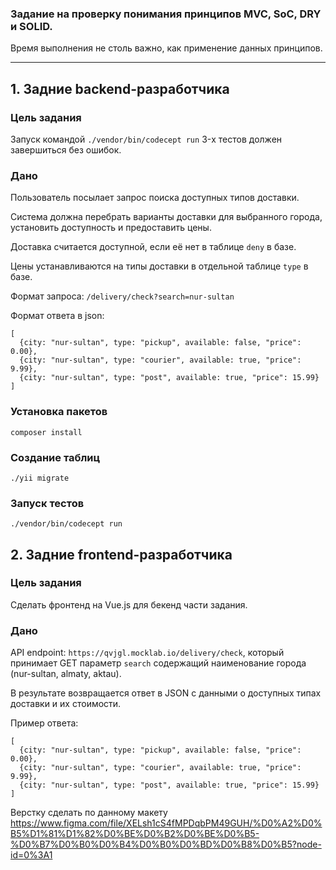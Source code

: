 ### Задание на проверку понимания принципов MVC, SoC, DRY и SOLID. 
Время выполнения не столь важно, как применение данных принципов.

***

## 1. Задние backend-разработчика

### Цель задания
Запуск командой `./vendor/bin/codecept run` 3-х тестов должен завершиться без ошибок.

### Дано
Пользователь посылает запрос поиска доступных типов доставки.

Система должна перебрать варианты доставки для выбранного города, 
установить доступность и предоставить цены.

Доставка считается доступной, если её нет в таблице `deny` в базе.

Цены устанавливаются на типы доставки в отдельной таблице `type` в базе.

Формат запроса: `/delivery/check?search=nur-sultan`

Формат ответа в json:
```
[
  {city: "nur-sultan", type: "pickup", available: false, "price": 0.00},
  {city: "nur-sultan", type: "courier", available: true, "price": 9.99},
  {city: "nur-sultan", type: "post", available: true, "price": 15.99}
]
```
### Установка пакетов
~~~
composer install
~~~

### Создание таблиц
~~~
./yii migrate
~~~

### Запуск тестов
~~~
./vendor/bin/codecept run
~~~

## 2. Задние frontend-разработчика

### Цель задания 
Сделать фронтенд на Vue.js для бекенд части задания.

### Дано

API endpoint: `https://qvjgl.mocklab.io/delivery/check`, 
который принимает GET параметр `search` содержащий наименование города (nur-sultan, almaty, aktau).

В результате возвращается ответ в JSON с данными
о доступных типах доставки и их стоимости.

Пример ответа:
```
[
  {city: "nur-sultan", type: "pickup", available: false, "price": 0.00},
  {city: "nur-sultan", type: "courier", available: true, "price": 9.99},
  {city: "nur-sultan", type: "post", available: true, "price": 15.99}
]
```

Верстку сделать по данному макету https://www.figma.com/file/XELsh1cS4fMPDqbPM49GUH/%D0%A2%D0%B5%D1%81%D1%82%D0%BE%D0%B2%D0%BE%D0%B5-%D0%B7%D0%B0%D0%B4%D0%B0%D0%BD%D0%B8%D0%B5?node-id=0%3A1

